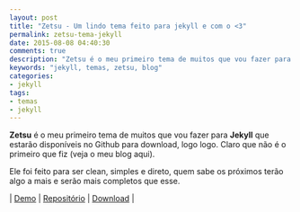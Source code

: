 ```yaml
---
layout: post
title: "Zetsu - Um lindo tema feito para jekyll e com o <3"
permalink: zetsu-tema-jekyll
date: 2015-08-08 04:40:30
comments: true
description: "Zetsu é o meu primeiro tema de muitos que vou fazer para Jekyll que estará disponível no Github para download"
keywords: "jekyll, temas, zetsu, blog"
categories:
- jekyll
tags:
- temas
- jekyll
---
```


**Zetsu** é o meu primeiro tema de muitos que vou fazer para **Jekyll** que estarão disponíveis no Github para download, logo logo. Claro que não é o primeiro que fiz (veja o meu blog aqui).

Ele foi feito para ser clean, simples e direto, quem sabe os próximos terão algo a mais e serão mais completos que esse.

| [Demo](http://nandomoreira.me/zetsu) | [Repositório](https://github.com/nandomoreirame/zetsu) | [Download](https://github.com/nandomoreirame/zetsu/archive/gh-pages.zip) |
